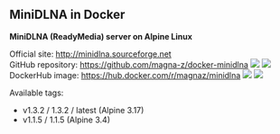 MiniDLNA in Docker
---

**MiniDLNA (ReadyMedia) server on Alpine Linux**

Official site: <http://minidlna.sourceforge.net>  
GitHub repository: <https://github.com/magna-z/docker-minidlna> ![](https://img.shields.io/github/stars/magna-z/docker-minidlna) ![](https://img.shields.io/github/forks/magna-z/docker-minidlna)  
DockerHub image: <https://hub.docker.com/r/magnaz/minidlna> ![](https://img.shields.io/docker/stars/magnaz/minidlna) ![](https://img.shields.io/docker/pulls/magnaz/minidlna)  

Available tags:
- v1.3.2 / 1.3.2 / latest (Alpine 3.17)
- v1.1.5 / 1.1.5 (Alpine 3.4)
